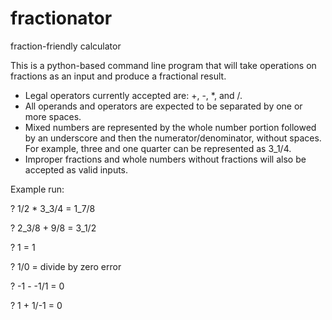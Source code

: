 # fractionator
fraction-friendly calculator

This is a python-based command line program that will take operations on 
fractions as an input and produce a fractional result. 
- Legal operators currently accepted are: +, -, \*, and /.
- All operands and operators are expected to be separated by one or more spaces.
- Mixed numbers are represented by the whole number portion followed by an
underscore and then the numerator/denominator, without spaces.
For example, three and one quarter can be represented as 3\_1/4.
- Improper fractions and whole numbers without fractions will also be accepted 
as valid inputs.
 
Example run:

? 1/2 * 3\_3/4
= 1\_7/8

? 2\_3/8 + 9/8
= 3\_1/2

? 1
= 1

? 1/0
= divide by zero error

? -1 - -1/1
= 0

? 1 + 1/-1
= 0

